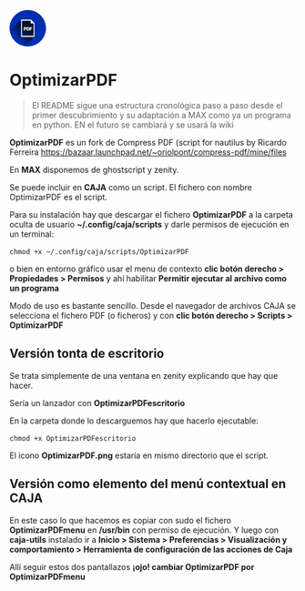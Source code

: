 ![LogoOptimizarPDF](https://github.com/maxezek/optimizarPDF/blob/master/OptimizarPDF.png) 

# OptimizarPDF

>El README sigue una estructura cronológica paso a paso desde el primer descubrimiento y su adaptación a MAX como ya un programa en python. EN el futuro se cambiará y se usará la wiki


**OptimizarPDF** es un fork de Compress PDF (script for nautilus by Ricardo Ferreira https://bazaar.launchpad.net/~oriolpont/compress-pdf/mine/files

En **MAX** disponemos de ghostscript y zenity. 

Se puede incluir en **CAJA** como un script. El fichero con nombre OptimizarPDF es el script. 

Para su instalación hay que descargar el fichero **OptimizarPDF** a la carpeta oculta de usuario **~/.config/caja/scripts** y darle permisos de ejecución en un terminal:

	chmod +x ~/.config/caja/scripts/OptimizarPDF

o bien en entorno gráfico usar el menu de contexto **clic botón derecho > Propiedades > Permisos** y ahí habilitar **Permitir ejecutar al archivo como un programa**

Modo de uso es bastante sencillo. Desde el navegador de archivos CAJA se selecciona el fichero PDF (o ficheros) y con **clic botón derecho > Scripts > OptimizarPDF**


## Versión tonta de escritorio

Se trata simplemente de una ventana en zenity explicando que hay que hacer.

Sería un lanzador con **OptimizarPDFescritorio**

En la carpeta donde lo descarguemos hay que hacerlo ejecutable:

	chmod +x OptimizarPDFescritorio

El icono **OptimizarPDF.png** estaría en mismo directorio que el script.

## Versión como elemento del menú contextual en CAJA

En este caso lo que hacemos es copiar con sudo el fichero **OptimizarPDFmenu** en **/usr/bin** con permiso de ejecución. Y luego con **caja-utils** instalado ir a **Inicio > Sistema > Preferencias > Visualización y comportamiento > Herramienta de configuración de las acciones de Caja**

Allí seguir estos dos pantallazos **¡ojo! cambiar OptimizarPDF por OptimizarPDFmenu**
